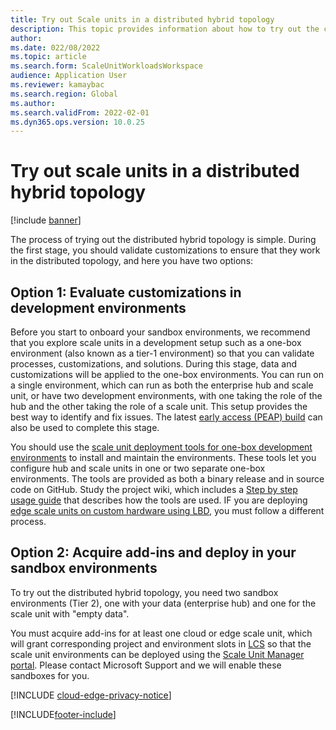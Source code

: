 ```yaml
---
title: Try out Scale units in a distributed hybrid topology
description: This topic provides information about how to try out the cloud and edge scale units for manufacturing and warehouse management workloads.
author: 
ms.date: 022/08/2022
ms.topic: article
ms.search.form: ScaleUnitWorkloadsWorkspace
audience: Application User
ms.reviewer: kamaybac
ms.search.region: Global
ms.author: 
ms.search.validFrom: 2022-02-01
ms.dyn365.ops.version: 10.0.25
---
```


# Try out scale units in a distributed hybrid topology

[!include [banner](../includes/banner.md)]

The process of trying out the distributed hybrid topology is simple. During the first stage, you should validate customizations to ensure that they work in the distributed topology, and here you have two options:

## Option 1: Evaluate customizations in development environments

Before you start to onboard your sandbox environments, we recommend that you explore scale units in a development setup such as a one-box environment (also known as a tier-1 environment) so that you can validate processes, customizations, and solutions. During this stage, data and customizations will be applied to the one-box environments. You can run on a single environment, which can run as both the enterprise hub and scale unit, or have two development environments, with one taking the role of the hub and the other taking the role of a scale unit. This setup provides the best way to identify and fix issues. The latest [early access (PEAP) build](https://forms.office.com/FormsPro/Pages/ResponsePage.aspx?id=v4j5cvGGr0GRqy180BHbR56j8lZs0FdAvwT75_WNFyxURUFWTjQzTzg0UUk5RkJHMDFEMVlSSDFEQy4u) can also be used to complete this stage.

You should use the [scale unit deployment tools for one-box development environments](https://github.com/microsoft/SCMScaleUnitDevTools) to install and maintain the environments. These tools let you configure hub and scale units in one or two separate one-box environments. The tools are provided as both a binary release and in source code on GitHub. Study the project wiki, which includes a [Step by step usage guide](https://github.com/microsoft/SCMScaleUnitDevTools/wiki/Step-by-step-usage-guide) that describes how the tools are used. IF you are deploying [edge scale units on custom hardware using LBD](cloud-edge-edge-scale-units-lbd.md), you must follow a different process.

## Option 2: Acquire add-ins and deploy in your sandbox environments

To try out the distributed hybrid topology, you need two sandbox environments (Tier 2), one with your data (enterprise hub) and one for the scale unit with "empty data".

You must acquire add-ins for at least one cloud or edge scale unit, which will grant corresponding project and environment slots in [LCS](https://lcs.dynamics.com/) so that the scale unit environments can be deployed using the [Scale Unit Manager portal](https://aka.ms/SCMSUM). Please contact Microsoft Support and we will enable these sandboxes for you.

[!INCLUDE [cloud-edge-privacy-notice](../../includes/cloud-edge-privacy-notice.md)]

[!INCLUDE[footer-include](../../includes/footer-banner.md)]
